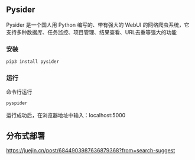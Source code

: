 ## Pysider

Pysider 是一个国人用 Python 编写的、带有强大的 WebUI 的网络爬虫系统，它支持多种数据库、任务监控、项目管理、结果查看、URL去重等强大的功能

### 安装

```python
pip3 install pysider
```

### 运行

命令行运行

```python
pyspider
```

运行成功后，在浏览器地址中输入：localhost:5000



## 分布式部署

https://juejin.cn/post/6844903987636879368?from=search-suggest